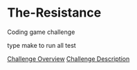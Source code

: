 # The-Resistance
Coding game challenge

type make to run all test

[Challenge Overview](https://codingcompetitions.withgoogle.com/codejam/round/000000000043580a/00000000006d1284)
[Challenge Description](https://www.codingame.com/ide/puzzle/the-resistance)